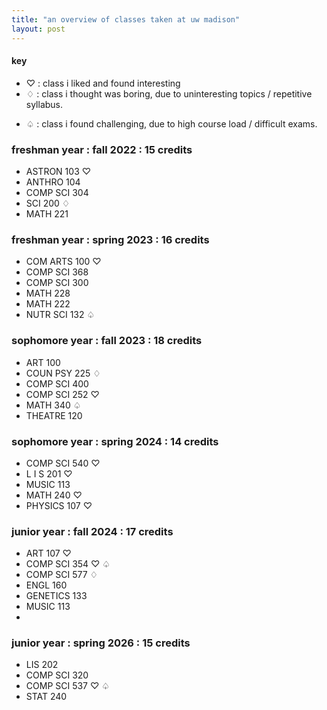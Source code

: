 ```yaml
---
title: "an overview of classes taken at uw madison"
layout: post
---
```


#### key
* ♡ : class i liked and found interesting
* ♢ : class i thought was boring, due to uninteresting topics / repetitive syllabus.
<!--more-->
* ♤ : class i found challenging, due to high course load / difficult exams.

### freshman year : fall 2022 : 15 credits
* ASTRON 103 ♡
* ANTHRO 104 
* COMP SCI 304
*  SCI 200 ♢
* MATH 221

### freshman year : spring 2023 : 16 credits
* COM ARTS 100 ♡
* COMP SCI 368
* COMP SCI 300
* MATH 228 
* MATH 222
* NUTR SCI 132 ♤
  
### sophomore year : fall 2023 : 18 credits
* ART 100 
* COUN PSY 225 ♢
* COMP SCI 400 
* COMP SCI 252 ♡
* MATH 340 ♤
* THEATRE 120

### sophomore year : spring 2024 : 14 credits
* COMP SCI 540 ♡
* L I S 201 ♡
* MUSIC 113
* MATH 240 ♡
* PHYSICS 107 ♡

### junior year : fall 2024 : 17 credits 
* ART 107 ♡
* COMP SCI 354 ♡ ♤
* COMP SCI 577 ♢
* ENGL 160
* GENETICS 133 
* MUSIC 113
* 
### junior year : spring 2026 : 15 credits 
* LIS 202 
* COMP SCI 320
* COMP SCI 537 ♡ ♤
* STAT 240



